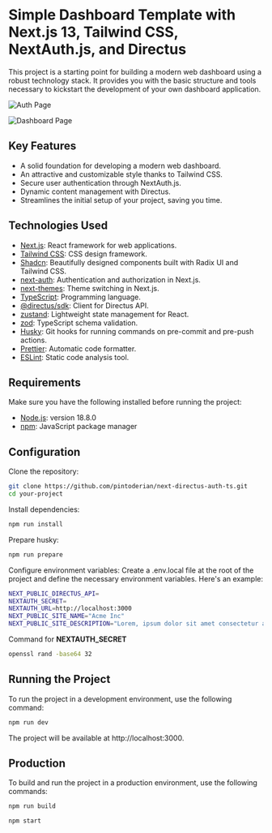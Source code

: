 # Simple Dashboard Template with Next.js 13, Tailwind CSS, NextAuth.js, and Directus

This project is a starting point for building a modern web dashboard using a robust technology stack. It provides you with the basic structure and tools necessary to kickstart the development of your own dashboard application.

![Auth Page](https://i.imgur.com/NrsfwoJ.png)

![Dashboard Page](https://i.imgur.com/QORgzmQ.png)

## Key Features

- A solid foundation for developing a modern web dashboard.
- An attractive and customizable style thanks to Tailwind CSS.
- Secure user authentication through NextAuth.js.
- Dynamic content management with Directus.
- Streamlines the initial setup of your project, saving you time.


## Technologies Used

- [Next.js](https://nextjs.org/): React framework for web applications.
- [Tailwind CSS](https://tailwindcss.com/): CSS design framework.
- [Shadcn](https://ui.shadcn.com/): Beautifully designed components built with Radix UI and Tailwind CSS.
- [next-auth](https://next-auth.js.org/): Authentication and authorization in Next.js.
- [next-themes](https://github.com/pacocoursey/next-themes): Theme switching in Next.js.
- [TypeScript](https://www.typescriptlang.org/): Programming language.
- [@directus/sdk](https://docs.directus.io/guides/sdk/): Client for Directus API.
- [zustand](https://github.com/pmndrs/zustand): Lightweight state management for React.
- [zod](https://github.com/colinhacks/zod): TypeScript schema validation.
- [Husky](https://github.com/typicode/husky): Git hooks for running commands on pre-commit and pre-push actions.
- [Prettier](https://prettier.io/): Automatic code formatter.
- [ESLint](https://eslint.org/): Static code analysis tool.

## Requirements

Make sure you have the following installed before running the project:

- [Node.js](https://nodejs.org/): version 18.8.0
- [npm](https://www.npmjs.com/): JavaScript package manager

## Configuration

Clone the repository:

```bash
git clone https://github.com/pintoderian/next-directus-auth-ts.git
cd your-project
```

Install dependencies:

```bash
npm run install
```

Prepare husky: 

```bash
npm run prepare
```

Configure environment variables:
Create a .env.local file at the root of the project and define the necessary environment variables. Here's an example:

```bash
NEXT_PUBLIC_DIRECTUS_API=
NEXTAUTH_SECRET=
NEXTAUTH_URL=http://localhost:3000
NEXT_PUBLIC_SITE_NAME="Acme Inc"
NEXT_PUBLIC_SITE_DESCRIPTION="Lorem, ipsum dolor sit amet consectetur adipisicing elit."

```

Command for **NEXTAUTH_SECRET**

```bash
openssl rand -base64 32
```

## Running the Project

To run the project in a development environment, use the following command:

```bash
npm run dev
```

The project will be available at http://localhost:3000.

## Production

To build and run the project in a production environment, use the following commands:

```bash
npm run build

npm start
```
